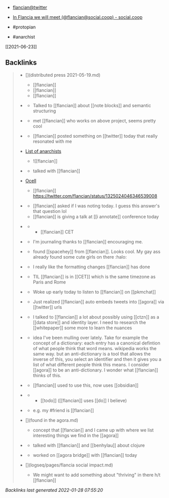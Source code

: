 - [flancian@twitter](https://twitter.com/flancian)
- [In Flancia we will meet (@flancian@social.coop) - social.coop](https://social.coop/@flancian)

- #protopian 
- #anarchist

[[2021-06-23]]

## Backlinks

> - [](distributed press 2021-05-19.md)
>   - [[flancian]]
>   - [[flancian]]
>   - [[flancian]]
>    
> - [](2021-01-22.md)
>   - Talked to [[flancian]] about [[note blocks]] and semantic structuring
>    
> - [](2020-12-30.md)
>   - met [[flancian]] who works on above project, seems pretty cool
>    
> - [](2021-02-08.md)
>   - [[flancian]] posted something on [[twitter]] today that really resonated with me
>    
> - [List of anarchists](anarchists.md)
>   - ![[flancian]]
>    
> - [](2021-05-23.md)
>   - talked with [[flancian]]
>    
> - [Ocell](ocell.md)
>   - [[flancian]] https://twitter.com/flancian/status/1325024046346539008
>    
> - [](2021-06-22.md)
>   - [[flancian]] asked if I was noting today. I guess this answer's that question lol
>   - [[flancian]] is giving a talk at [[i annotate]] conference today
>    
> - [](agorans.md)
>   - -	[[flancian]] CET
>    
> - [](2021-02-02.md)
>   - I'm journaling thanks to [[flancian]] encouraging me.
>    
> - [](2021-01-10.md)
>   - found [[spacehey]] from [[flancian]]. Looks cool. My gay ass already found some cute girls on there :halo:
>    
> - [](2021-01-11.md)
>   - I really like the formatting changes [[flancian]] has done
>    
> - [](2021-01-19.md)
>   - TIL [[flancian]] is in [[CET]] which is the same timezone as Paris and Rome
>    
> - [](2021-04-08.md)
>   - Woke up early today to listen to [[flancian]] on [[pkmchat]]
>    
> - [](2021-01-15.md)
>   - Just realized [[flancian]] auto embeds tweets into [[agora]] via [[twitter]] urls
>    
> - [](2021-04-19.md)
>   - I talked to [[flancian]] a lot about possibly using [[ctzn]] as a [[data store]] and identity layer. I need to research the [[whitepaper]] some more to learn the nuances
>    
> - [](anti-dictionary.md)
>   - idea I've been mulling over lately. Take for example the concept of a dictionary: each entry has a canonical defintion of what people think that word means. wikipedia works the same way. but an anti-dictionary is a tool that allows the inverse of this, you select an identifier and then it gives you a list of what different people think this means. I consider [[agora]] to be an anti-dictionary. I wonder what [[flancian]] thinks of this.
>    
> - [](foam.md)
>   - [[flancian]] used to use this, now uses [[obsidian]]
>    
> - [](bookmarks.md)
>   - -	[[todo]] ([[flancian]] uses [[do]] I believe)
>    
> - [](tags.md)
>   - e.g. my #friend is [[flancian]]
>    
> - [](found in the agora.md)
>   - concept that [[flancian]] and I came up with where we list interesting things we find in the [[agora]]
>    
> - [](logseq/journals/2021_07_20.md)
>   - talked with [[flancian]] and [[benhylau]] about clojure
>    
> - [](logseq/journals/2021_08_18.md)
>   - worked on [[agora bridge]] with [[flancian]] today
>    
> - [](logseq/pages/flancia social impact.md)
>   - We might want to add something about "thriving" in there h/t [[flancian]]

_Backlinks last generated 2022-01-28 07:55:20_

